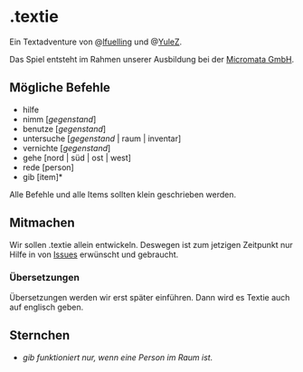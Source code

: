 .textie
======

Ein Textadventure von @[lfuelling](https://github.com/lfuelling) und @[YuleZ](https://github.com/YuleZ). 

Das Spiel entsteht im Rahmen unserer Ausbildung bei der [Micromata GmbH](https://github.com/micromata).

## Mögliche Befehle

- hilfe
- nimm [*gegenstand*]
- benutze [*gegenstand*]
- untersuche [*gegenstand* | raum | inventar]
- vernichte [*gegenstand*]
- gehe [nord | süd | ost | west]
- rede [person]
- gib [item]*

Alle Befehle und alle Items sollten klein geschrieben werden.

## Mitmachen

Wir sollen .textie allein entwickeln. Deswegen ist zum jetzigen Zeitpunkt nur Hilfe in von [Issues](https://github.com/lfuelling/textie/issues/new) erwünscht und gebraucht.

### Übersetzungen
Übersetzungen werden wir erst später einführen. Dann wird es Textie auch auf englisch geben.


## Sternchen
* *gib funktioniert nur, wenn eine Person im Raum ist.*
